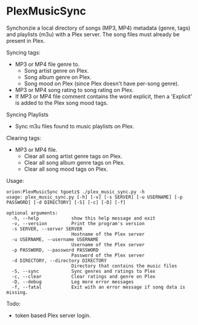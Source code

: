 # PlexMusicSync
Synchonzie a local directory of songs (MP3, MP4) metadata (genre, tags) and playlists (m3u) with a Plex server. The song files must already be present in Plex.

Syncing tags:
- MP3 or MP4 file genre to.
    - Song artist genre on Plex.
    - Song album genre on Plex.
    - Song mood on Plex (since Plex doesn't have per-song genre).
- MP3 or MP4 song rating to song rating on Plex.
- If MP3 or MP4 file comment contains the word explicit, then a 'Explicit' is added to the Plex song mood tags.

Syncing Playlists
- Sync m3u files found to music playlists on Plex.

Clearing tags:
- MP3 or MP4 file.
    - Clear all song artist genre tags on Plex.
    - Clear all song album genre tags on Plex.
    - Clear all song mood tags on Plex.

Usage:
```
orion:PlexMusicSync tgoetz$ ./plex_music_sync.py -h
usage: plex_music_sync.py [-h] [-v] [-s SERVER] [-u USERNAME] [-p PASSWORD] [-d DIRECTORY] [-S] [-c] [-D] [-f]

optional arguments:
  -h, --help            show this help message and exit
  -v, --version         Print the program's version
  -s SERVER, --server SERVER
                        Hostname of the Plex server
  -u USERNAME, --username USERNAME
                        Username of the Plex server
  -p PASSWORD, --password PASSWORD
                        Password of the Plex server
  -d DIRECTORY, --directory DIRECTORY
                        Directory that contains the music files
  -S, --sync            Sync genres and ratings to Plex
  -c, --clear           Clear ratings and genre on Plex
  -D, --debug           Log more error messages
  -f, --fatal           Exit with an error message if song data is missing.
```

Todo:
- token based Plex server login.
